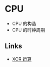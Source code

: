 # CPU

- CPU 的构造
- CPU 的时钟周期


## Links

- [XOR 运算](https://www.ruanyifeng.com/blog/2021/01/_xor.html)